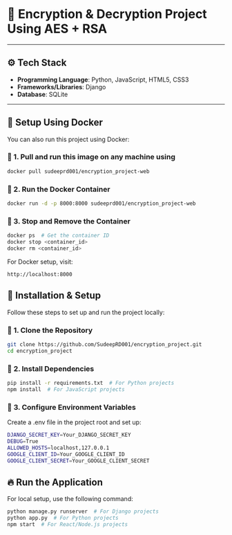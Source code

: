 # 🚀 Encryption & Decryption Project Using AES + RSA


---

## ⚙️ **Tech Stack**  
- **Programming Language**: Python, JavaScript, HTML5, CSS3   
- **Frameworks/Libraries**: Django  
- **Database**: SQLite  


---
## 🐳 Setup Using Docker
You can also run this project using Docker:

### 🔹 1. Pull and run this image on any machine using
```bash
docker pull sudeeprd001/encryption_project-web
```

### 🔹 2. Run the Docker Container
```bash
docker run -d -p 8000:8000 sudeeprd001/encryption_project-web
```

### 🔹 3. Stop and Remove the Container
```bash
docker ps  # Get the container ID
docker stop <container_id>
docker rm <container_id>
```
For Docker setup, visit:

```arduino
http://localhost:8000
```

## 🚀 **Installation & Setup**  
Follow these steps to set up and run the project locally:  

### 🔹 **1. Clone the Repository**  
```bash
git clone https://github.com/SudeepRD001/encryption_project.git
cd encryption_project
```

### 🔹 **2. Install Dependencies**
```bash
pip install -r requirements.txt  # For Python projects
npm install  # For JavaScript projects
```

### 🔹 **3. Configure Environment Variables**
Create a .env file in the project root and set up:
```bash
DJANGO_SECRET_KEY=Your_DJANGO_SECRET_KEY
DEBUG=True
ALLOWED_HOSTS=localhost,127.0.0.1
GOOGLE_CLIENT_ID=Your_GOOGLE_CLIENT_ID
GOOGLE_CLIENT_SECRET=Your_GOOGLE_CLIENT_SECRET
```

## 🔥 Run the Application
For local setup, use the following command:

```bash
python manage.py runserver  # For Django projects
python app.py  # For Python projects
npm start  # For React/Node.js projects
```


